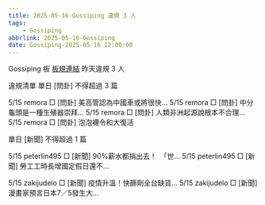 ```yaml
---
title: 2025-05-16-Gossiping 違規 3 人
tags:
    - Gossiping
abbrlink: 2025-05-16-Gossiping
date: Gossiping-2025-05-16 12:00:00
---
```

Gossiping 板 [板規連結](https://www.ptt.cc/bbs/Gossiping/M.1637425085.A.07D.html)
昨天違規 3 人
<!-- more -->

違規清單
單日 [問卦] 不得超過 3 篇

5/15 remora □ [問卦] 美高管認為中國車或將很快…
5/15 remora □ [問卦] 中分龜頭是一種生殖器崇拜…
5/15 remora □ [問卦] 人類非洲起源說根本不合理…
5/15 remora □ [問卦] 泡泡襪令和大復活

單日 [新聞] 不得超過 1 篇

5/15 peterlin495 □ [新聞] 90%薪水都捐出去！　「世…
5/15 peterlin495 □ [新聞] 勞工工時長增國定假日還不…

5/15 zakijudelo □ [新聞] 疫情升溫！快篩劑全台缺貨…
5/15 zakijudelo □ [新聞] 漫畫家預言日本7／5發生大…